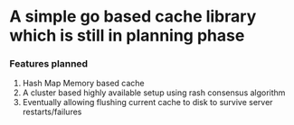 # A simple go based cache library which is still in planning phase

### Features planned

1. Hash Map Memory based cache
2. A cluster based highly available setup using rash consensus algorithm
3. Eventually allowing flushing current cache to disk to survive server restarts/failures
